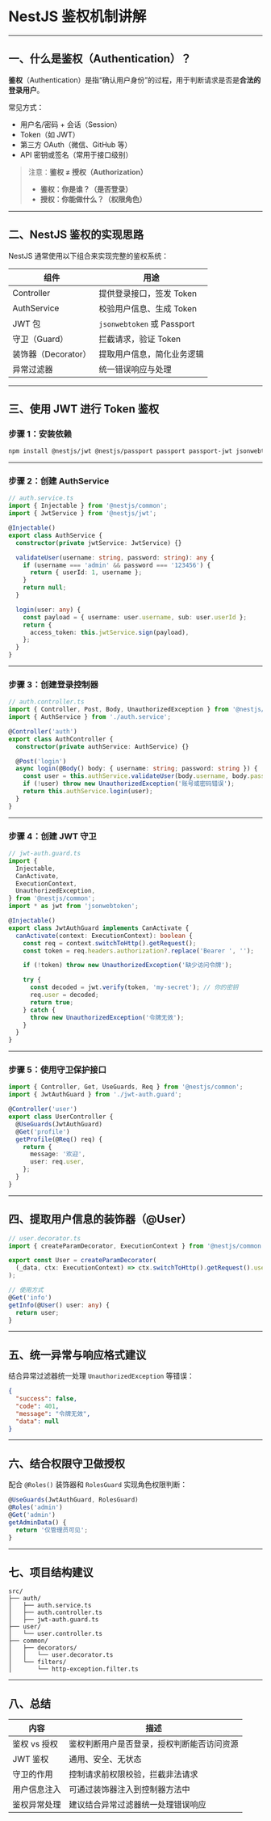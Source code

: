 
# NestJS 鉴权机制讲解

---

## 一、什么是鉴权（Authentication）？

**鉴权**（Authentication）是指“确认用户身份”的过程，用于判断请求是否是**合法的登录用户**。

常见方式：

* 用户名/密码 + 会话（Session）
* Token（如 JWT）
* 第三方 OAuth（微信、GitHub 等）
* API 密钥或签名（常用于接口级别）

> 注意：**鉴权 ≠ 授权（Authorization）**
>
> * **鉴权：你是谁？（是否登录）**
> * **授权：你能做什么？（权限角色）**

---

## 二、NestJS 鉴权的实现思路

NestJS 通常使用以下组合来实现完整的鉴权系统：

| 组件             | 用途                        |
| -------------- | ------------------------- |
| Controller     | 提供登录接口，签发 Token           |
| AuthService    | 校验用户信息、生成 Token           |
| JWT 包          | `jsonwebtoken` 或 Passport |
| 守卫（Guard）      | 拦截请求，验证 Token             |
| 装饰器（Decorator） | 提取用户信息，简化业务逻辑             |
| 异常过滤器          | 统一错误响应与处理                 |

---

## 三、使用 JWT 进行 Token 鉴权

### 步骤 1：安装依赖

```bash
npm install @nestjs/jwt @nestjs/passport passport passport-jwt jsonwebtoken
```

---

### 步骤 2：创建 AuthService

```ts
// auth.service.ts
import { Injectable } from '@nestjs/common';
import { JwtService } from '@nestjs/jwt';

@Injectable()
export class AuthService {
  constructor(private jwtService: JwtService) {}

  validateUser(username: string, password: string): any {
    if (username === 'admin' && password === '123456') {
      return { userId: 1, username };
    }
    return null;
  }

  login(user: any) {
    const payload = { username: user.username, sub: user.userId };
    return {
      access_token: this.jwtService.sign(payload),
    };
  }
}
```

---

### 步骤 3：创建登录控制器

```ts
// auth.controller.ts
import { Controller, Post, Body, UnauthorizedException } from '@nestjs/common';
import { AuthService } from './auth.service';

@Controller('auth')
export class AuthController {
  constructor(private authService: AuthService) {}

  @Post('login')
  async login(@Body() body: { username: string; password: string }) {
    const user = this.authService.validateUser(body.username, body.password);
    if (!user) throw new UnauthorizedException('账号或密码错误');
    return this.authService.login(user);
  }
}
```

---

### 步骤 4：创建 JWT 守卫

```ts
// jwt-auth.guard.ts
import {
  Injectable,
  CanActivate,
  ExecutionContext,
  UnauthorizedException,
} from '@nestjs/common';
import * as jwt from 'jsonwebtoken';

@Injectable()
export class JwtAuthGuard implements CanActivate {
  canActivate(context: ExecutionContext): boolean {
    const req = context.switchToHttp().getRequest();
    const token = req.headers.authorization?.replace('Bearer ', '');

    if (!token) throw new UnauthorizedException('缺少访问令牌');

    try {
      const decoded = jwt.verify(token, 'my-secret'); // 你的密钥
      req.user = decoded;
      return true;
    } catch {
      throw new UnauthorizedException('令牌无效');
    }
  }
}
```

---

### 步骤 5：使用守卫保护接口

```ts
import { Controller, Get, UseGuards, Req } from '@nestjs/common';
import { JwtAuthGuard } from './jwt-auth.guard';

@Controller('user')
export class UserController {
  @UseGuards(JwtAuthGuard)
  @Get('profile')
  getProfile(@Req() req) {
    return {
      message: '欢迎',
      user: req.user,
    };
  }
}
```

---

## 四、提取用户信息的装饰器（@User）

```ts
// user.decorator.ts
import { createParamDecorator, ExecutionContext } from '@nestjs/common';

export const User = createParamDecorator(
  (_data, ctx: ExecutionContext) => ctx.switchToHttp().getRequest().user,
);

// 使用方式
@Get('info')
getInfo(@User() user: any) {
  return user;
}
```

---

## 五、统一异常与响应格式建议

结合异常过滤器统一处理 `UnauthorizedException` 等错误：

```json
{
  "success": false,
  "code": 401,
  "message": "令牌无效",
  "data": null
}
```

---

## 六、结合权限守卫做授权

配合 `@Roles()` 装饰器和 `RolesGuard` 实现角色权限判断：

```ts
@UseGuards(JwtAuthGuard, RolesGuard)
@Roles('admin')
@Get('admin')
getAdminData() {
  return '仅管理员可见';
}
```

---

## 七、项目结构建议

```
src/
├── auth/
│   ├── auth.service.ts
│   ├── auth.controller.ts
│   ├── jwt-auth.guard.ts
├── user/
│   └── user.controller.ts
├── common/
│   ├── decorators/
│   │   └── user.decorator.ts
│   └── filters/
│       └── http-exception.filter.ts
```

---

## 八、总结

| 内容       | 描述                    |
| -------- | --------------------- |
| 鉴权 vs 授权 | 鉴权判断用户是否登录，授权判断能否访问资源 |
| JWT 鉴权   | 通用、安全、无状态             |
| 守卫的作用    | 控制请求前权限校验，拦截非法请求      |
| 用户信息注入   | 可通过装饰器注入到控制器方法中       |
| 鉴权异常处理   | 建议结合异常过滤器统一处理错误响应     |

 